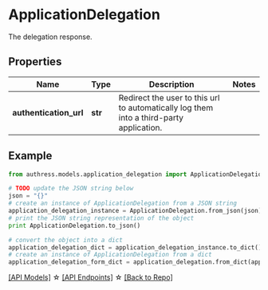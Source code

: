 # ApplicationDelegation

The delegation response.

## Properties
Name | Type | Description | Notes
------------ | ------------- | ------------- | -------------
**authentication_url** | **str** | Redirect the user to this url to automatically log them into a third-party application. |

## Example

```python
from authress.models.application_delegation import ApplicationDelegation

# TODO update the JSON string below
json = "{}"
# create an instance of ApplicationDelegation from a JSON string
application_delegation_instance = ApplicationDelegation.from_json(json)
# print the JSON string representation of the object
print ApplicationDelegation.to_json()

# convert the object into a dict
application_delegation_dict = application_delegation_instance.to_dict()
# create an instance of ApplicationDelegation from a dict
application_delegation_form_dict = application_delegation.from_dict(application_delegation_dict)
```
[[API Models]](./README.md#documentation-for-models) ☆ [[API Endpoints]](./README.md#documentation-for-api-endpoints) ☆ [[Back to Repo]](../README.md)


